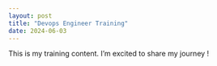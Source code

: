 ```yaml
---
layout: post
title: "Devops Engineer Training"
date: 2024-06-03
---
```


This is my training content. I’m excited to share my journey !
